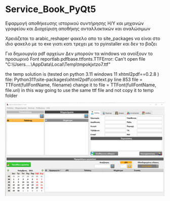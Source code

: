 # Service_Book_PyQt5
Εφαρμογή αποθήκευσης ιστορικού συντήρησης Η/Υ και μηχανών γραφείου και 
Διαχείριση αποθήκης ανταλλακτικών και αναλώσιμων


Χρειάζεται το  arabic_reshaper φακελο απο το site_packages  να είναι στο ιδιο φακελο με το exe 
γιατι κατι τρεχει με το pyinstaller και δεν το βαζει

Για δημιουργία pdf αρχείων
Δεν μπορούν τα windows να ανοίξουν το προσωρινό Font 
reportlab.pdfbase.ttfonts.TTFError: Can't open file "C:\Users\....\AppData\Local\Temp\tmpokjxtzo7.ttf"

the temp solution is (tested on python 3.11 windows 11 xhtml2pdf==0.2.8 )
file:
Python311\site-packages\xhtml2pdf\context.py line 853
file = TTFont(fullFontName, filename)
change it to
file = TTFont(fullFontName, file.uri)
in this way going to use the same ttf file and not copy it to temp folder

![Preview](https://github.com/dannyswolf/Service_Book_PyQt5/blob/master/Screenshot%202021-11-27%20174248.png)
